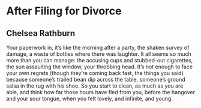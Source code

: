 # After Filing for Divorce
## Chelsea Rathburn
Your paperwork in, it’s like the morning after
a party, the shaken survey of damage,
a waste of bottles where there was laughter.
It all seems so much more than you can manage:
the accusing cups and stubbed-out cigarettes,
the sun assaulting the window, your throbbing head.
It’s not enough to face your own regrets
(though they’re coming back fast, the things you said)
because someone’s trailed bean dip across the table,
someone’s ground salsa in the rug with his shoe.
So you start to clean, as much as you are able,
and think how far those hours have fled from you,
before the hangover and your sour tongue,
when you felt lovely, and infinite, and young.